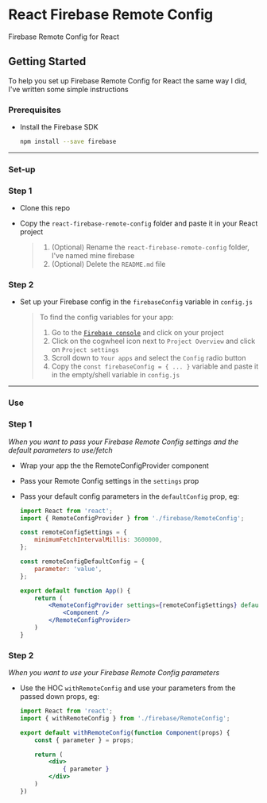# React Firebase Remote Config

Firebase Remote Config for React

## Getting Started

To help you set up Firebase Remote Config for React the same way I did, I've written some simple instructions

### Prerequisites

- Install the Firebase SDK

    ```sh
    npm install --save firebase
    ```

---

### Set-up

### Step 1

- Clone this repo

- Copy the `react-firebase-remote-config` folder and paste it in your React project

    > 1. (Optional) Rename the `react-firebase-remote-config` folder, I've named mine firebase
    > 2. (Optional) Delete the `README.md` file

### Step 2

- Set up your Firebase config in the `firebaseConfig` variable in `config.js`

    > To find the config variables for your app:
    > 1. Go to the <a href="https://console.firebase.google.com" target="_blank">`Firebase console`</a> and click on your project
    > 2. Click on the cogwheel icon next to `Project Overview` and click on `Project settings`
    > 3. Scroll down to `Your apps` and select the `Config` radio button
    > 4. Copy the `const firebaseConfig = { ... }` variable and paste it in the empty/shell variable in `config.js`

---

### Use

### Step 1

*When you want to pass your Firebase Remote Config settings and the default parameters to use/fetch*

- Wrap your app the the RemoteConfigProvider component
- Pass your Remote Config settings in the `settings` prop
- Pass your default config parameters in the `defaultConfig` prop, eg:
    
    ```jsx
    import React from 'react';
    import { RemoteConfigProvider } from './firebase/RemoteConfig';
    
    const remoteConfigSettings = {
        minimumFetchIntervalMillis: 3600000,
    };
    
    const remoteConfigDefaultConfig = {
        parameter: 'value',
    };
    
    export default function App() {
        return (
            <RemoteConfigProvider settings={remoteConfigSettings} defaultConfig={remoteConfigDefaultConfig}>
                <Component />
            </RemoteConfigProvider>
        )
    }
    ```


### Step 2

*When you want to use your Firebase Remote Config parameters*

- Use the HOC `withRemoteConfig` and use your parameters from the passed down props, eg:

    ```jsx
    import React from 'react';
    import { withRemoteConfig } from './firebase/RemoteConfig';
    
    export default withRemoteConfig(function Component(props) {
        const { parameter } = props;
  
        return (
            <div>
                { parameter }
            </div>
        )
    })
    ```
